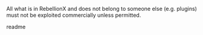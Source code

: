 All what is in RebellionX and does not belong to someone else (e.g. plugins) must not be exploited commercially unless permitted.

readme

